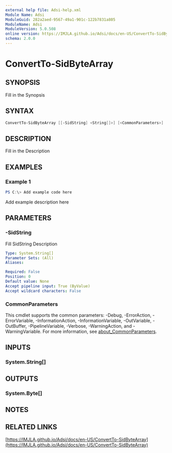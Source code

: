 ```yaml
---
external help file: Adsi-help.xml
Module Name: Adsi
ModuleGuid: 282a2aed-9567-49a1-901c-122b7831a805
ModuleName: Adsi
ModuleVersion: 5.0.508
online version: https://IMJLA.github.io/Adsi/docs/en-US/ConvertTo-SidByteArray
schema: 2.0.0
---
```


# ConvertTo-SidByteArray

## SYNOPSIS
Fill in the Synopsis

## SYNTAX

```powershell
ConvertTo-SidByteArray [[-SidString] <String[]>] [<CommonParameters>]
```

## DESCRIPTION
Fill in the Description

## EXAMPLES

### Example 1
```powershell
PS C:\> Add example code here
```

Add example description here

## PARAMETERS

### -SidString
Fill SidString Description

```yaml
Type: System.String[]
Parameter Sets: (All)
Aliases:

Required: False
Position: 0
Default value: None
Accept pipeline input: True (ByValue)
Accept wildcard characters: False
```

### CommonParameters
This cmdlet supports the common parameters: -Debug, -ErrorAction, -ErrorVariable, -InformationAction, -InformationVariable, -OutVariable, -OutBuffer, -PipelineVariable, -Verbose, -WarningAction, and -WarningVariable. For more information, see [about_CommonParameters](http://go.microsoft.com/fwlink/?LinkID=113216).

## INPUTS

### System.String[]

## OUTPUTS

### System.Byte[]

## NOTES

## RELATED LINKS

[https://IMJLA.github.io/Adsi/docs/en-US/ConvertTo-SidByteArray](https://IMJLA.github.io/Adsi/docs/en-US/ConvertTo-SidByteArray)


